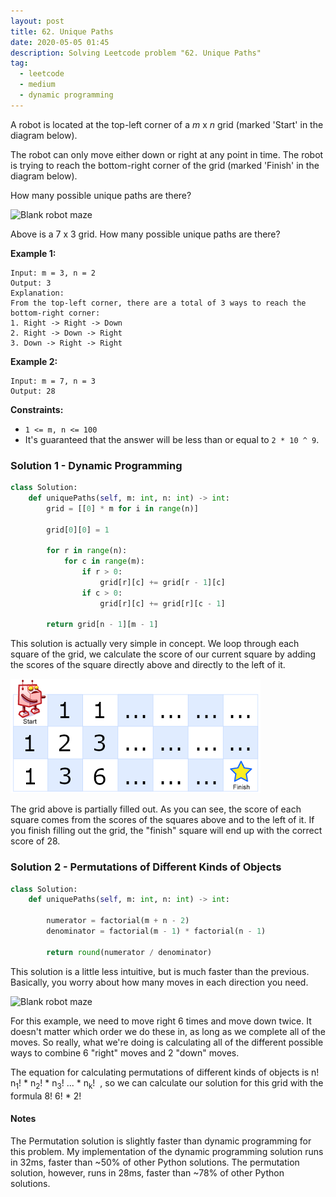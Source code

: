 ```yaml
---
layout: post
title: 62. Unique Paths
date: 2020-05-05 01:45
description: Solving Leetcode problem "62. Unique Paths"
tag:
  - leetcode
  - medium
  - dynamic programming
---
```


A robot is located at the top-left corner of a *m* x *n* grid (marked 'Start' in the diagram below).

The robot can only move either down or right at any point in time.  The robot is trying to reach the bottom-right corner of the grid (marked 'Finish' in the diagram below).

How many possible unique paths are there?

![Blank robot maze](https://assets.leetcode.com/uploads/2018/10/22/robot_maze.png)


Above is a 7 x 3 grid. How many possible unique paths are there?



**Example 1:**

```
Input: m = 3, n = 2
Output: 3
Explanation:
From the top-left corner, there are a total of 3 ways to reach the bottom-right corner:
1. Right -> Right -> Down
2. Right -> Down -> Right
3. Down -> Right -> Right
```

**Example 2:**

```
Input: m = 7, n = 3
Output: 28
```



**Constraints:**

- `1 <= m, n <= 100`
- It's guaranteed that the answer will be less than or equal to `2 * 10 ^ 9`.



### Solution 1 - Dynamic Programming

```python
class Solution:
    def uniquePaths(self, m: int, n: int) -> int:
        grid = [[0] * m for i in range(n)]

        grid[0][0] = 1

        for r in range(n):
            for c in range(m):
                if r > 0:
                    grid[r][c] += grid[r - 1][c]
                if c > 0:
                    grid[r][c] += grid[r][c - 1]

        return grid[n - 1][m - 1]
```

This solution is actually very simple in concept. We loop through each square of the grid, we calculate the score of our current square by adding the scores of the square directly above and directly to the left of it.

![Partially filled in robot maze](/assets/img/robot_maze.png)

The grid above is partially filled out. As you can see, the score of each square comes from the scores of the squares above and to the left of it. If you finish filling out the grid, the "finish" square will end up with the correct score of 28.



### Solution 2 - Permutations of Different Kinds of Objects

```python
class Solution:
    def uniquePaths(self, m: int, n: int) -> int:

        numerator = factorial(m + n - 2)
        denominator = factorial(m - 1) * factorial(n - 1)

        return round(numerator / denominator)
```

This solution is a little less intuitive, but is much faster than the previous. Basically, you worry about how many moves in each direction you need.

![Blank robot maze](https://assets.leetcode.com/uploads/2018/10/22/robot_maze.png)

For this example, we need to move right 6 times and move down twice. It doesn't matter which order we do these in, as long as we complete all of the moves. So really, what we're doing is calculating all of the different possible ways to combine 6 "right" moves and 2 "down" moves.

The equation for calculating permutations of different kinds of objects is
<span class="math">
  <span class="num">
    n!
  </span>
  <span class="denom">
    n<sub>1</sub>! * n<sub>2</sub>! * n<sub>3</sub>! ... * n<sub>k</sub>!
  </span>
​</span>
, so we can calculate our solution for this grid with the formula
<span class="math">
  <span class="num">
    8!
  </span>
  <span class="denom">
    6! * 2!
  </span>
​</span>

#### Notes
The Permutation solution is slightly faster than dynamic programming for this problem. My implementation of the dynamic programming solution runs in 32ms, faster than ~50% of other Python solutions. The permutation solution, however, runs in 28ms, faster than ~78% of other Python solutions.
